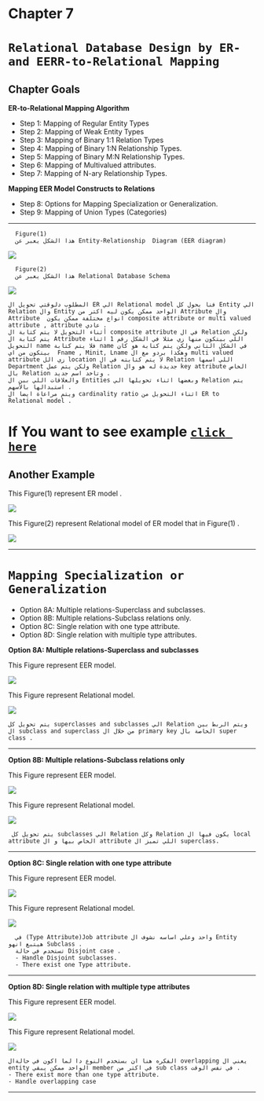 # Chapter 7
# `Relational Database Design by ER- and EERR-to-Relational Mapping` 

## Chapter Goals
**ER-to-Relational Mapping Algorithm** 
- Step 1: Mapping of Regular Entity Types
-  Step 2: Mapping of Weak Entity Types
-  Step 3: Mapping of Binary 1:1 Relation Types
- Step 4: Mapping of Binary 1:N Relationship Types.
- Step 5: Mapping of Binary M:N Relationship Types.
- Step 6: Mapping of Multivalued attributes.
- Step 7: Mapping of N-ary Relationship Types.

**Mapping EER Model Constructs to Relations** 
- Step 8: Options for Mapping Specialization or Generalization.
- Step 9: Mapping of Union Types (Categories)



<hr>

      Figure(1)
      هذا الشكل يعبر عن Entity-Relationship  Diagram (EER diagram)
![](images\ER.png)



      Figure(2)
      هذا الشكل يعبر عن Relational Database Schema
![](images\RRDS.png)


    المطلوب دلوقتي تحويل ال ER الي Relational model فنا بحول كل Entity الي Relation وال Entity الواحد ممكن يكون ليه اكتر من Attribute وال Attribute  انواع مختلفة ممكن يكون composite attribute or multi valued attribute , attribute عادي .
    أثناء التحويل لا يتم كتابة ال composite attribute في ال Relation ولكن يتم كتابة ال Attribute اللي بيتكون منها زي مثلا في الشكل رقم 1 اثناء التحويل name فلا يتم كتابة name في الشكل التاني ولكن يتم كتابة هو كان بيتكون من اي  Fname , Minit, Lname وهكذا بردو مع ال multi valued attribute زي الل location لا يتم كتابته في ال Relation اللي اسمها Department ولكن يتم عمل Relation جديدة له هو وال key attribute الخاص بال Relation وتاخد اسم جديد .
    والعلاقات اللي بين ال Entities وبعضها اثناء تحويلها الي Relation يتم استبدالها بالأسهم .
    ويتم مراعاة ايضا ال cardinality ratio اثناء التحويل من ER to Relational model .
    



# If You want to see example [`click here` ](https://www.youtube.com/watch?v=YgfSj66UnNs&list=PL37D52B7714788190&index=13)


## Another Example 

This Figure(1) represent ER model . 

![](images\ER2.png)


This Figure(2) represent Relational model of ER model that in Figure(1) .

![](images\RM2.png)




<hr>

# `Mapping Specialization or Generalization`

- Option 8A: Multiple relations-Superclass and subclasses.
- Option 8B: Multiple relations-Subclass relations only.
- Option 8C: Single relation with one type attribute.
- Option 8D: Single relation with multiple type attributes.



**Option 8A: Multiple relations-Superclass and subclasses**

This Figure represent EER model. 

![](images\specialization.png)


This Figure represent Relational model.

![](images\solspecialization.png)


       
    يتم تحويل كل superclasses and subclasses الي Relation ويتم الربط بين ال subclass and superclass من خلال ال primary key الخاصة بال super class .


<hr>

**Option 8B: Multiple relations-Subclass relations only**


This Figure represent EER model. 

![](images\opB.png)

This Figure represent Relational model.

![](images\opB(R).png)

     
     يتم تحويل كل subclasses الي Relation وكل Relation يكون فيها ال local attribute الخاص بيها و ال attribute اللي تميز ال superclass.



<hr>

**Option 8C: Single relation with one type attribute**


This Figure represent EER model. 

![](images\specialization.png)


This Figure represent Relational model.

![](images\op3.png)
     
     
      في (Type Attribute)Job attribute واحد وعلي اساسه نشوف ال Entity هيتبع انهو Subclass .
      تستخدم في حالة Disjoint case .
      - Handle Disjoint subclasses.
      - There exist one Type attribute.


<hr>



**Option 8D: Single relation with multiple type attributes**

This Figure represent EER model. 

![](images\op4.png)


This Figure represent Relational model.

![](images\op4(R).png)

    
    الفكره هنا ان بستخدم النوع دا لما اكون في حالةال overlapping يعني ال entity الواحد ممكن يبقي member في اكتر من sub class في نفس الوقت .
    - There exist more than one type attribute.
    - Handle overlapping case

<hr>